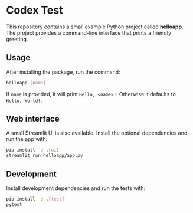 # Codex Test

This repository contains a small example Python project called **helloapp**. The
project provides a command-line interface that prints a friendly greeting.

## Usage

After installing the package, run the command:

```bash
helloapp [name]
```

If `name` is provided, it will print `Hello, <name>!`. Otherwise it defaults to
`Hello, World!`.

## Web interface

A small Streamlit UI is also available. Install the optional dependencies and
run the app with:

```bash
pip install -e .[ui]
streamlit run helloapp/app.py
```

## Development

Install development dependencies and run the tests with:

```bash
pip install -e .[test]
pytest
```


